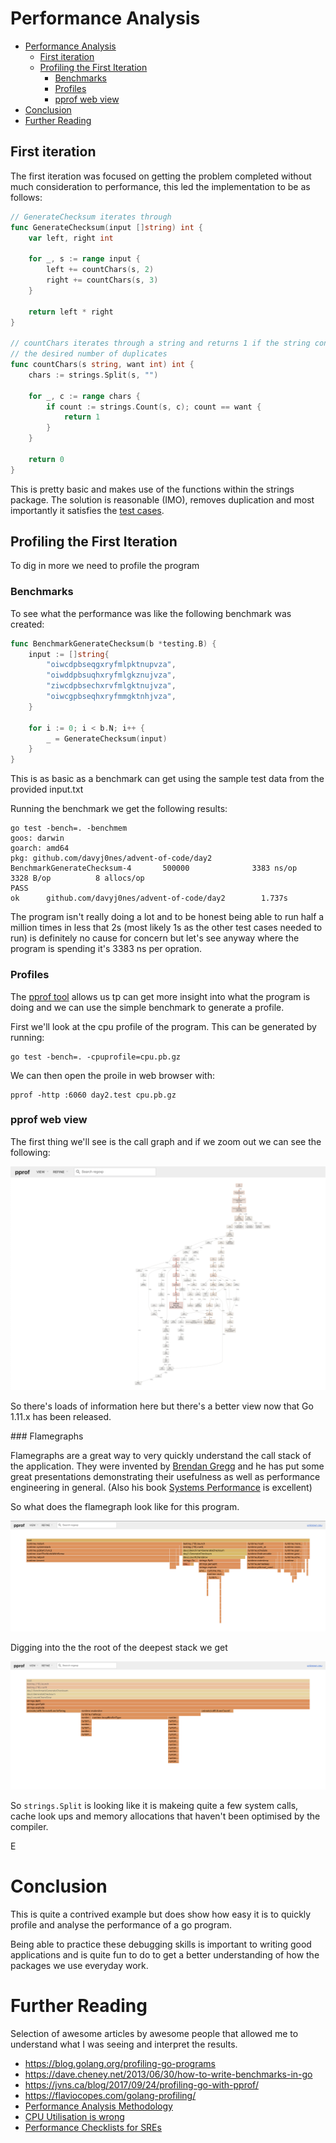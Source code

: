 # Performance Analysis

- [Performance Analysis](#performance-analysis)
    - [First iteration](#first-iteration)
    - [Profiling the First Iteration](#profiling-the-first-iteration)
        - [Benchmarks](#benchmarks)
        - [Profiles](#profiles)
        - [pprof web view](#pprof-web-view)
- [Conclusion](#conclusion)
- [Further Reading](#further-reading)

## First iteration

The first iteration was focused on getting the problem completed without much
consideration to performance, this led the implementation to be as follows:

```go
// GenerateChecksum iterates through
func GenerateChecksum(input []string) int {
	var left, right int

	for _, s := range input {
		left += countChars(s, 2)
		right += countChars(s, 3)
	}

	return left * right
}

// countChars iterates through a string and returns 1 if the string contains
// the desired number of duplicates
func countChars(s string, want int) int {
	chars := strings.Split(s, "")

	for _, c := range chars {
		if count := strings.Count(s, c); count == want {
			return 1
		}
	}

	return 0
}
```

This is pretty basic and makes use of the functions within the strings package.
The solution is reasonable (IMO), removes duplication and most importantly it
satisfies the [test cases](./main_test.go).

## Profiling the First Iteration

To dig in more we need to profile the program

### Benchmarks

To see what the performance was like the following benchmark was created:

```go
func BenchmarkGenerateChecksum(b *testing.B) {
	input := []string{
		"oiwcdpbseqgxryfmlpktnupvza",
		"oiwddpbsuqhxryfmlgkznujvza",
		"ziwcdpbsechxrvfmlgktnujvza",
		"oiwcgpbseqhxryfmmgktnhjvza",
	}

	for i := 0; i < b.N; i++ {
		_ = GenerateChecksum(input)
	}
}
```

This is as basic as a benchmark can get using the sample test data from the provided
input.txt

Running the benchmark we get the following results:

```shell
go test -bench=. -benchmem
goos: darwin
goarch: amd64
pkg: github.com/davyj0nes/advent-of-code/day2
BenchmarkGenerateChecksum-4       500000              3383 ns/op            3328 B/op          8 allocs/op
PASS
ok      github.com/davyj0nes/advent-of-code/day2        1.737s
```

The program isn't really doing a lot and to be honest being able to run half a 
million times in less that 2s (most likely 1s as the other test cases needed to run)
is definitely no cause for concern but let's see anyway where the program is spending
it's 3383 ns per opration.

### Profiles

The [pprof tool](https://github.com/google/pprof) allows us tp can get more insight
into what the program is doing and we can use the simple benchmark to generate a profile.

First we'll look at the cpu profile of the program. This can be generated by running:

```shell
go test -bench=. -cpuprofile=cpu.pb.gz
```

We can then open the proile in web browser with:

```shell
pprof -http :6060 day2.test cpu.pb.gz
```

### pprof web view

The first thing we'll see is the call graph and if we zoom out we can see the following:

![Slow Call Graph](./assets/slow-call-graph.png)

So there's loads of information here but there's a better view now that Go 1.11.x
has been released.

### Flamegraphs

Flamegraphs are a great way to very quickly understand the call stack of the
application. They were invented by [Brendan Gregg](https://twitter.com/brendangregg)
and he has put some great presentations demonstrating their usefulness as well as
performance engineering in general.
(Also his book [Systems Performance](http://amzn.eu/d/0Q6pWh3) is excellent)

So what does the flamegraph look like for this program.

![Overview Slow Flamegraph](./assets/slow-flamegraph-1.png)

Digging into the the root of the deepest stack we get

![Slow Flamegraph strings.Split](./assets/slow-flamegraph-2.png)

So `strings.Split` is looking like it is makeing quite a few system calls, cache
look ups and memory allocations that haven't been optimised by the compiler.

E

# Conclusion

This is quite a contrived example but does show how easy it is to quickly
profile and analyse the performance of a go program.

Being able to practice these debugging skills is important to writing good applications
and is quite fun to do to get a better understanding of how the packages we use
everyday work.

# Further Reading

Selection of awesome articles by awesome people that allowed me to understand
what I was seeing and interpret the results.

- https://blog.golang.org/profiling-go-programs
- https://dave.cheney.net/2013/06/30/how-to-write-benchmarks-in-go
- https://jvns.ca/blog/2017/09/24/profiling-go-with-pprof/
- https://flaviocopes.com/golang-profiling/
- [Performance Analysis Methodology](https://www.youtube.com/watch?v=abLan0aXJkw)
- [CPU Utilisation is wrong](https://www.youtube.com/watch?v=QkcBASKLyeU)
- [Performance Checklists for SREs](https://www.youtube.com/watch?v=zxCWXNigDpA)

